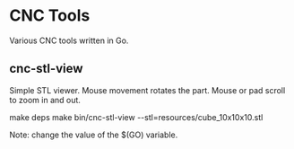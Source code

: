 # CNC Tools

Various CNC tools written in Go.

## cnc-stl-view

Simple STL viewer. Mouse movement rotates the part. Mouse or pad scroll to zoom in and out.

  make deps
  make
  bin/cnc-stl-view --stl=resources/cube_10x10x10.stl

Note: change the value of the $(GO) variable.
